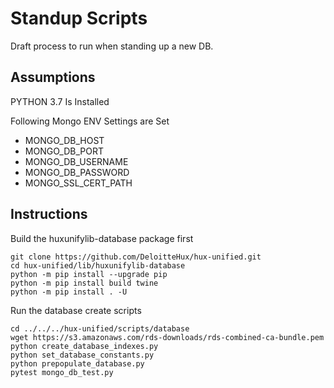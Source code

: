 # Standup Scripts
Draft process to run when standing up a new DB.

## Assumptions
PYTHON 3.7 Is Installed

Following Mongo ENV Settings are Set
  - MONGO_DB_HOST
  - MONGO_DB_PORT
  - MONGO_DB_USERNAME
  - MONGO_DB_PASSWORD
  - MONGO_SSL_CERT_PATH

## Instructions
Build the huxunifylib-database package first
```
git clone https://github.com/DeloitteHux/hux-unified.git
cd hux-unified/lib/huxunifylib-database
python -m pip install --upgrade pip
python -m pip install build twine
python -m pip install . -U
```

Run the database create scripts
```
cd ../../../hux-unified/scripts/database
wget https://s3.amazonaws.com/rds-downloads/rds-combined-ca-bundle.pem
python create_database_indexes.py
python set_database_constants.py
python prepopulate_database.py
pytest mongo_db_test.py
```
